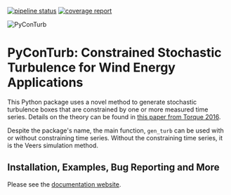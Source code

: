 [![pipeline status](https://gitlab.windenergy.dtu.dk/pyconturb/pyconturb/badges/master/pipeline.svg)](https://gitlab.windenergy.dtu.dk/pyconturb/pyconturb/commits/master)
[![coverage report](https://gitlab.windenergy.dtu.dk/pyconturb/pyconturb/badges/master/coverage.svg)](https://gitlab.windenergy.dtu.dk/pyconturb/pyconturb/commits/master)

![PyConTurb](https://gitlab.windenergy.dtu.dk/pyconturb/pyconturb/raw/master/docs/logo.png)

# PyConTurb: Constrained Stochastic Turbulence for Wind Energy Applications

This Python package uses a novel method to generate stochastic turbulence boxes
that are constrained by one or more measured time series. Details on the theory
can be found in [this paper from Torque 2016](https://iopscience.iop.org/article/10.1088/1742-6596/1037/6/062032/meta).

Despite the package's name, the main function, `gen_turb` can be used with or
without constraining time series. Without the constraining time series, it is
the Veers simulation method.

## Installation, Examples, Bug Reporting and More

Please see the [documentation website](https://pyconturb.pages.windenergy.dtu.dk/pyconturb/).
